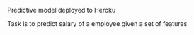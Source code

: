
Predictive model deployed to Heroku

Task is to predict salary of a employee given a set of features 
